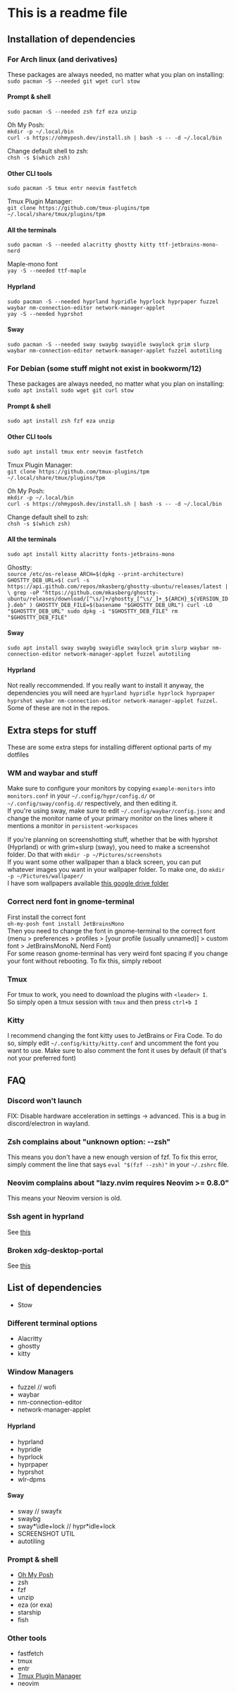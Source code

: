 # This is a readme file


## Installation of dependencies

### For Arch linux (and derivatives)
These packages are always needed, no matter what you plan on installing:\
`sudo pacman -S --needed git wget curl stow`

#### Prompt & shell
`sudo pacman -S --needed zsh fzf eza unzip`

Oh My Posh:\
`mkdir -p ~/.local/bin`\
`curl -s https://ohmyposh.dev/install.sh | bash -s -- -d ~/.local/bin`

Change default shell to zsh:\
`chsh -s $(which zsh)`

#### Other CLI tools
`sudo pacman -S tmux entr neovim fastfetch`

Tmux Plugin Manager:\
`git clone https://github.com/tmux-plugins/tpm ~/.local/share/tmux/plugins/tpm`

#### All the terminals
`sudo pacman -S --needed alacritty ghostty kitty ttf-jetbrains-mono-nerd`

Maple-mono font\
`yay -S --needed ttf-maple`

#### Hyprland
`sudo pacman -S --needed hyprland hypridle hyprlock hyprpaper fuzzel waybar nm-connection-editor network-manager-applet`\
`yay -S --needed hyprshot`

#### Sway
`sudo pacman -S --needed sway swaybg swayidle swaylock grim slurp waybar nm-connection-editor network-manager-applet fuzzel autotiling`

### For Debian (some stuff might not exist in bookworm/12)
These packages are always needed, no matter what you plan on installing:\
`sudo apt install sudo wget git curl stow`

#### Prompt & shell
`sudo apt install zsh fzf eza unzip`

#### Other CLI tools
`sudo apt install tmux entr neovim fastfetch`

Tmux Plugin Manager:\
`git clone https://github.com/tmux-plugins/tpm ~/.local/share/tmux/plugins/tpm`

Oh My Posh:\
`mkdir -p ~/.local/bin`\
`curl -s https://ohmyposh.dev/install.sh | bash -s -- -d ~/.local/bin`

Change default shell to zsh:\
`chsh -s $(which zsh)`

#### All the terminals
`sudo apt install kitty alacritty fonts-jetbrains-mono`

Ghostty:\
`source /etc/os-release
ARCH=$(dpkg --print-architecture)
GHOSTTY_DEB_URL=$(
   curl -s https://api.github.com/repos/mkasberg/ghostty-ubuntu/releases/latest | \
   grep -oP "https://github.com/mkasberg/ghostty-ubuntu/releases/download/[^\s/]+/ghostty_[^\s/_]+_${ARCH}_${VERSION_ID}.deb"
)
GHOSTTY_DEB_FILE=$(basename "$GHOSTTY_DEB_URL")
curl -LO "$GHOSTTY_DEB_URL"
sudo dpkg -i "$GHOSTTY_DEB_FILE"
rm "$GHOSTTY_DEB_FILE"`

#### Sway
`sudo apt install sway swaybg swayidle swaylock grim slurp waybar nm-connection-editor network-manager-applet fuzzel autotiling`

#### Hyprland
Not really reccommended. If you really want to install it anyway, the dependencies you will need are `hyprland hypridle hyprlock hyprpaper hyprshot waybar nm-connection-editor network-manager-applet fuzzel`. Some of these are not in the repos.

## Extra steps for stuff
These are some extra steps for installing different optional parts of my dotfiles

### WM and waybar and stuff
Make sure to configure your monitors by copying `example-monitors` into `monitors.conf` in your `~/.config/hypr/config.d/` or `~/.config/sway/config.d/` respectively, and then editing it.\
If you're using sway, make sure to edit `~/.config/waybar/config.jsonc` and change the monitor name of your primary monitor on the lines where it mentions a monitor in `persistent-workspaces`

If you're planning on screenshotting stuff, whether that be with hyprshot (Hyprland) or with grim+slurp (sway), you need to make a screenshot folder. Do that with `mkdir -p ~/Pictures/screenshots`\
If you want some other wallpaper than a black screen, you can put whatever images you want in your wallpaper folder. To make one, do `mkdir -p ~/Pictures/wallpaper/`\
I have som wallpapers available [this google drive folder](https://drive.google.com/drive/folders/15ALGCKmm9kK1I67v8c1eSb1FbDeX9vVZ?usp=sharing)

### Correct nerd font in gnome-terminal
First install the correct font\
`oh-my-posh font install JetBrainsMono`\
Then you need to change the font in gnome-terminal to the correct font (menu > preferences > profiles > \[your profile (usually unnamed)\] > custom font > JetBrainsMonoNL Nerd Font)\
For some reason gnome-terminal has very weird font spacing if you change your font without rebooting. To fix this, simply reboot

### Tmux
For tmux to work, you need to download the plugins with `<leader> I`.\
So simply open a tmux session with `tmux` and then press `ctrl+b I`

### Kitty
I recommend changing the font kitty uses to JetBrains or Fira Code. To do so, simply edit `~/.config/kitty/kitty.conf` and uncomment the font you want to use. Make sure to also comment the font it uses by default (if that's not your preferred font)

## FAQ

### Discord won't launch
FIX: Disable hardware acceleration in settings -> advanced.
This is a bug in discord/electron in wayland.

### Zsh complains about "unknown option: --zsh"
This means you don't have a new enough version of fzf. To fix this error, simply comment the line that says `eval "$(fzf --zsh)"` in your `~/.zshrc` file.

### Neovim complains about "lazy.nvim requires Neovim >= 0.8.0"
This means your Neovim version is old.

### Ssh agent in hyprland
See [this](https://www.lorenzobettini.it/2023/09/hyprland-and-ssh-agent/)

### Broken xdg-desktop-portal
See [this](https://www.reddit.com/r/openSUSE/comments/16v0vk7/comment/k30mxyr/)

## List of dependencies
* Stow
### Different terminal options
* Alacritty
* ghostty
* kitty
### Window Managers
* fuzzel // wofi
* waybar
* nm-connection-editor
* network-manager-applet
#### Hyprland
* hyprland
* hypridle
* hyprlock
* hyprpaper
* hyprshot
* wlr-dpms
#### Sway
* sway // swayfx
* swaybg
* sway*\idle+lock // hypr*idle+lock
* SCREENSHOT UTIL
* autotiling
### Prompt & shell
* [Oh My Posh](https://ohmyposh.dev/docs/installation/linux)
* zsh
* fzf
* unzip
* eza (or exa)
* starship
* fish
### Other tools
* fastfetch
* tmux
* entr
* [Tmux Plugin Manager](https://github.com/tmux-plugins/tpm)
* neovim
